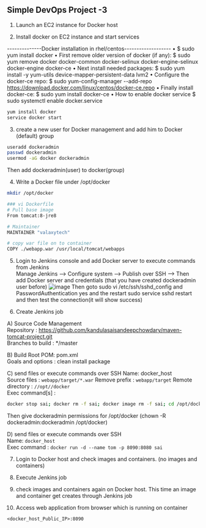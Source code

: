 ## Simple DevOps Project -3 


1. Launch an EC2 instance for Docker host

2. Install docker on EC2 instance and start services 
 
   
--------------Docker installation in rhel/centos-------------------
•	$ sudo yum install docker
•	First remove older version of docker (if any):
$ sudo yum remove docker docker-common docker-selinux docker-engine-selinux docker-engine docker-ce
•	Next install needed packages:
$ sudo yum install -y yum-utils device-mapper-persistent-data lvm2
•	Configure the docker-ce repo:
$ sudo yum-config-manager --add-repo https://download.docker.com/linux/centos/docker-ce.repo
•	Finally install docker-ce:
$ sudo yum install docker-ce
•	How to enable docker service
$ sudo systemctl enable docker.service

  ```sh 
  yum install docker
  service docker start
  ```

3. create a new user for Docker management and add him to Docker (default) group
```sh
useradd dockeradmin
passwd dockeradmin
usermod -aG docker dockeradmin
```
Then add dockeradmin(user) to docker(group)

4. Write a Docker file under /opt/docker

```sh
mkdir /opt/docker

### vi Dockerfile
# Pull base image 
From tomcat:8-jre8 

# Maintainer
MAINTAINER "valaxytech" 

# copy war file on to container 
COPY ./webapp.war /usr/local/tomcat/webapps
```

5. Login to Jenkins console and add Docker server to execute commands from Jenkins  
Manage Jenkins --> Configure system -->  Publish over SSH --> Then add Docker server and credentials (that you have created dockeradmin user before)
![image](https://user-images.githubusercontent.com/85633885/160856504-c034b5bd-aac8-4e8c-a416-6f8ad2b8e6b6.png)
Then goto sudo vi /etc/ssh/sshd_config and
PasswordAuthentication yes and the restart sudo service sshd restart and then test the connection(it will show success)



6. Create Jenkins job 

A) Source Code Management  
 Repository : https://github.com/kandulasaisandeepchowdary/maven-tomcat-project.git  
 Branches to build : */master  

B) Build
 Root POM: pom.xml  
 Goals and options : clean install package  
 
C) send files or execute commands over SSH
 Name: docker_host  
 Source files	: `webapp/target/*.war`
 Remove prefix	: `webapp/target`
 Remote directory	: `//opt//docker`  
 Exec command[s]	: 
  ```sh
 docker stop sai; docker rm -f sai; docker image rm -f sai; cd /opt/docker; docker build -t sai .
  ```
  

  Then give dockeradmin permissions for /opt/docker (chown -R dockeradmin:dockeradmin /opt/docker)
  

D) send files or execute commands over SSH  
  Name: `docker_host`  
  Exec command	: `docker run -d --name tom -p 8090:8080 sai`  

7. Login to Docker host and check images and containers. (no images and containers)

8. Execute Jenkins job

9. check images and containers again on Docker host. This time an image and container get creates through Jenkins job

10. Access web application from browser which is running on container
```
<docker_host_Public_IP>:8090
```
